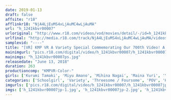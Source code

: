 ```yaml
---
date: 2019-01-13
draft: false
affsite: "r18"
afflinkr18: "NjA4LjEuMS4xLjAuMC4wLjAuMA"
url: "h_1241kbvr00007"
urloriginal: "http://www.r18.com/videos/vod/movies/detail/-/id=h_1241kbvr00007"
urlfinal: "http://media.r18.com/track/NjA4LjEuMS4xLjAuMC4wLjAuMA/videos/vod/movies/detail/-/id=h_1241kbvr00007"
samplevid: "----"
title: "[VR] KMP VR A Variety Special Commemorating Our 700th Video! A KMP Long-Length Real Video Story! A 120% Mega Helping Of Bittersweet Adolescent Daydream Fantasies Of Student Life Sex! I Dreamed That I Was Surrounded By 5 Beautiful Girl Babes And Having The Greatest Campus Sex Life Of All Time! 263 Minutes Of Creampie & Harlem Sex With All 5 Girls! All 4 Episodes!"
mainimgurl: "pics.r18.com/digital/video/h_1241kbvr00007/h_1241kbvr00007ps.jpg"
mainimgs: "h_1241kbvr00007ps.jpg"
releasedate: "June 13, 2018"
duration: 263
productioncomp: "KMPVR-Color-"
girls: ['Kurumi Tamaki', 'Miyu Amano', 'Mihina Nagai', 'Maina Yuri', 'Yuna Ishikawa']
categories: ['Schoolgirl', 'Variety', 'Threesome / Foursome', 'POV', 'Harlem', 'Exclusive Distribution', 'VR Exclusive']
imgurls: ['pics.r18.com/digital/video/h_1241kbvr00007/h_1241kbvr00007jp-1.jpg', 'pics.r18.com/digital/video/h_1241kbvr00007/h_1241kbvr00007jp-2.jpg', 'pics.r18.com/digital/video/h_1241kbvr00007/h_1241kbvr00007jp-3.jpg', 'pics.r18.com/digital/video/h_1241kbvr00007/h_1241kbvr00007jp-4.jpg', 'pics.r18.com/digital/video/h_1241kbvr00007/h_1241kbvr00007jp-5.jpg', 'pics.r18.com/digital/video/h_1241kbvr00007/h_1241kbvr00007jp-6.jpg', 'pics.r18.com/digital/video/h_1241kbvr00007/h_1241kbvr00007jp-7.jpg', 'pics.r18.com/digital/video/h_1241kbvr00007/h_1241kbvr00007jp-8.jpg', 'pics.r18.com/digital/video/h_1241kbvr00007/h_1241kbvr00007jp-9.jpg', 'pics.r18.com/digital/video/h_1241kbvr00007/h_1241kbvr00007jp-10.jpg', 'pics.r18.com/digital/video/h_1241kbvr00007/h_1241kbvr00007jp-11.jpg', 'pics.r18.com/digital/video/h_1241kbvr00007/h_1241kbvr00007jp-12.jpg', 'pics.r18.com/digital/video/h_1241kbvr00007/h_1241kbvr00007jp-13.jpg', 'pics.r18.com/digital/video/h_1241kbvr00007/h_1241kbvr00007jp-14.jpg', 'pics.r18.com/digital/video/h_1241kbvr00007/h_1241kbvr00007jp-15.jpg', 'pics.r18.com/digital/video/h_1241kbvr00007/h_1241kbvr00007jp-16.jpg', 'pics.r18.com/digital/video/h_1241kbvr00007/h_1241kbvr00007jp-17.jpg', 'pics.r18.com/digital/video/h_1241kbvr00007/h_1241kbvr00007jp-18.jpg']
imgs: ['h_1241kbvr00007jp-1.jpg', 'h_1241kbvr00007jp-2.jpg', 'h_1241kbvr00007jp-3.jpg', 'h_1241kbvr00007jp-4.jpg', 'h_1241kbvr00007jp-5.jpg', 'h_1241kbvr00007jp-6.jpg', 'h_1241kbvr00007jp-7.jpg', 'h_1241kbvr00007jp-8.jpg', 'h_1241kbvr00007jp-9.jpg', 'h_1241kbvr00007jp-10.jpg', 'h_1241kbvr00007jp-11.jpg', 'h_1241kbvr00007jp-12.jpg', 'h_1241kbvr00007jp-13.jpg', 'h_1241kbvr00007jp-14.jpg', 'h_1241kbvr00007jp-15.jpg', 'h_1241kbvr00007jp-16.jpg', 'h_1241kbvr00007jp-17.jpg', 'h_1241kbvr00007jp-18.jpg']
---
```

